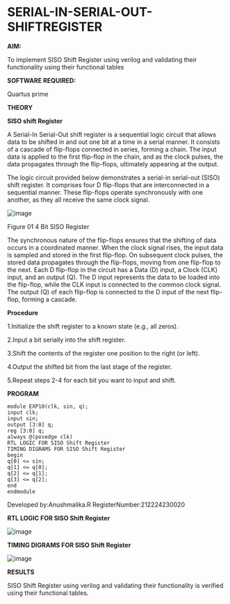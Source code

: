 # SERIAL-IN-SERIAL-OUT-SHIFTREGISTER

**AIM:**

To implement  SISO Shift Register using verilog and validating their functionality using their functional tables

**SOFTWARE REQUIRED:**

Quartus prime

**THEORY**

**SISO shift Register**

A Serial-In Serial-Out shift register is a sequential logic circuit that allows data to be shifted in and out one bit at a time in a serial manner. It consists of a cascade of flip-flops connected in series, forming a chain. The input data is applied to the first flip-flop in the chain, and as the clock pulses, the data propagates through the flip-flops, ultimately appearing at the output.

The logic circuit provided below demonstrates a serial-in serial-out (SISO) shift register. It comprises four D flip-flops that are interconnected in a sequential manner. These flip-flops operate synchronously with one another, as they all receive the same clock signal.

![image](https://github.com/naavaneetha/SERIAL-IN-SERIAL-OUT-SHIFTREGISTER/assets/154305477/e81c4072-37f9-46c6-8145-566764b74c3a)

Figure 01 4 Bit SISO Register

The synchronous nature of the flip-flops ensures that the shifting of data occurs in a coordinated manner. When the clock signal rises, the input data is sampled and stored in the first flip-flop. On subsequent clock pulses, the stored data propagates through the flip-flops, moving from one flip-flop to the next.
Each D flip-flop in the circuit has a Data (D) input, a Clock (CLK) input, and an output (Q). The D input represents the data to be loaded into the flip-flop, while the CLK input is connected to the common clock signal. The output (Q) of each flip-flop is connected to the D input of the next flip-flop, forming a cascade.

**Procedure**

1.Initialize the shift register to a known state (e.g., all zeros).

2.Input a bit serially into the shift register.

3.Shift the contents of the register one position to the right (or left).

4.Output the shifted bit from the last stage of the register.

5.Repeat steps 2-4 for each bit you want to input and shift.

**PROGRAM**

    module EXP10(clk, sin, q);
    input clk;
    input sin;
    output [3:0] q;
    reg [3:0] q;
    always @(posedge clk)
    RTL LOGIC FOR SISO Shift Register
    TIMING DIGRAMS FOR SISO Shift Register
    begin
    q[0] <= sin;
    q[1] <= q[0];
    q[2] <= q[1];
    q[3] <= q[2];
    end
    endmodule

Developed by:Anushmalika.R RegisterNumber:212224230020



**RTL LOGIC FOR SISO Shift Register**

![image](https://github.com/user-attachments/assets/40d948ed-dd59-4c27-bbf7-09ecd2a24863)


**TIMING DIGRAMS FOR SISO Shift Register**

![image](https://github.com/user-attachments/assets/a73200b0-8947-4917-aedc-51fc3715cbf5)


**RESULTS**

SISO Shift Register using verilog and validating their functionality is verified using their functional tables.
